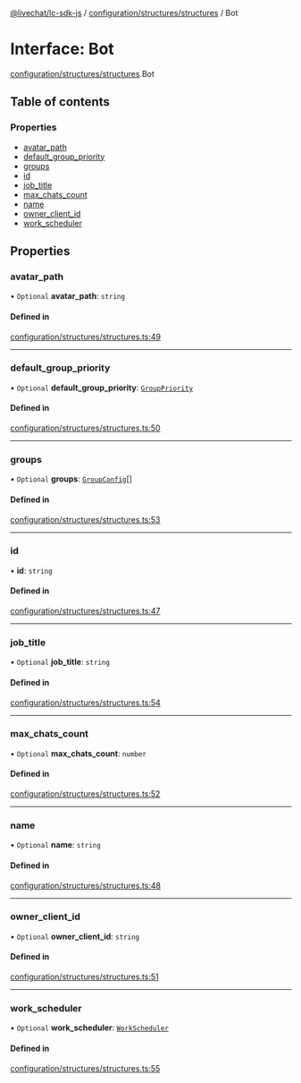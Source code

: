[@livechat/lc-sdk-js](../README.md) / [configuration/structures/structures](../modules/configuration_structures_structures.md) / Bot

# Interface: Bot

[configuration/structures/structures](../modules/configuration_structures_structures.md).Bot

## Table of contents

### Properties

- [avatar\_path](configuration_structures_structures.Bot.md#avatar_path)
- [default\_group\_priority](configuration_structures_structures.Bot.md#default_group_priority)
- [groups](configuration_structures_structures.Bot.md#groups)
- [id](configuration_structures_structures.Bot.md#id)
- [job\_title](configuration_structures_structures.Bot.md#job_title)
- [max\_chats\_count](configuration_structures_structures.Bot.md#max_chats_count)
- [name](configuration_structures_structures.Bot.md#name)
- [owner\_client\_id](configuration_structures_structures.Bot.md#owner_client_id)
- [work\_scheduler](configuration_structures_structures.Bot.md#work_scheduler)

## Properties

### avatar\_path

• `Optional` **avatar\_path**: `string`

#### Defined in

[configuration/structures/structures.ts:49](https://github.com/livechat/lc-sdk-js/blob/125a327/src/configuration/structures/structures.ts#L49)

___

### default\_group\_priority

• `Optional` **default\_group\_priority**: [`GroupPriority`](../enums/configuration_structures_structures.GroupPriority.md)

#### Defined in

[configuration/structures/structures.ts:50](https://github.com/livechat/lc-sdk-js/blob/125a327/src/configuration/structures/structures.ts#L50)

___

### groups

• `Optional` **groups**: [`GroupConfig`](configuration_structures_structures.GroupConfig.md)[]

#### Defined in

[configuration/structures/structures.ts:53](https://github.com/livechat/lc-sdk-js/blob/125a327/src/configuration/structures/structures.ts#L53)

___

### id

• **id**: `string`

#### Defined in

[configuration/structures/structures.ts:47](https://github.com/livechat/lc-sdk-js/blob/125a327/src/configuration/structures/structures.ts#L47)

___

### job\_title

• `Optional` **job\_title**: `string`

#### Defined in

[configuration/structures/structures.ts:54](https://github.com/livechat/lc-sdk-js/blob/125a327/src/configuration/structures/structures.ts#L54)

___

### max\_chats\_count

• `Optional` **max\_chats\_count**: `number`

#### Defined in

[configuration/structures/structures.ts:52](https://github.com/livechat/lc-sdk-js/blob/125a327/src/configuration/structures/structures.ts#L52)

___

### name

• `Optional` **name**: `string`

#### Defined in

[configuration/structures/structures.ts:48](https://github.com/livechat/lc-sdk-js/blob/125a327/src/configuration/structures/structures.ts#L48)

___

### owner\_client\_id

• `Optional` **owner\_client\_id**: `string`

#### Defined in

[configuration/structures/structures.ts:51](https://github.com/livechat/lc-sdk-js/blob/125a327/src/configuration/structures/structures.ts#L51)

___

### work\_scheduler

• `Optional` **work\_scheduler**: [`WorkScheduler`](configuration_structures_structures.WorkScheduler.md)

#### Defined in

[configuration/structures/structures.ts:55](https://github.com/livechat/lc-sdk-js/blob/125a327/src/configuration/structures/structures.ts#L55)

